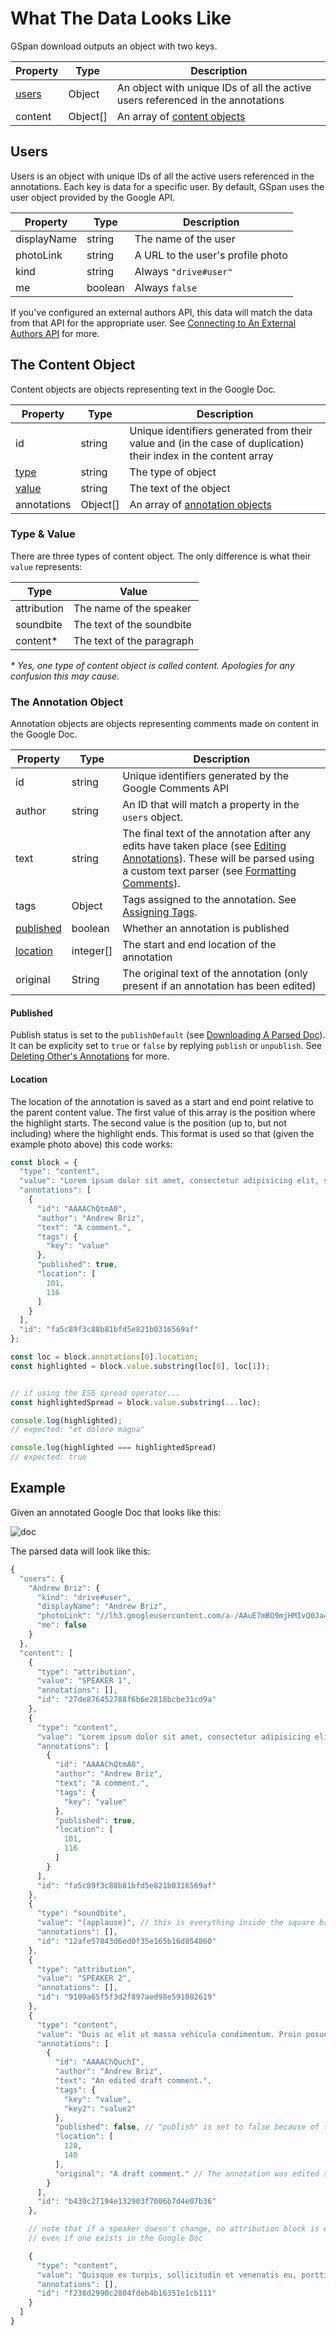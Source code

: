 # What The Data Looks Like

GSpan download outputs an object with two keys.

| Property | Type| Description |
| --- | --- | -- |
| [users](#users) | Object | An object with unique IDs of all the active users referenced in the annotations |
| content | Object\[\] | An array of [content objects](#the-content-object) |

## Users
Users is an object with unique IDs of all the active users referenced in the annotations. Each key is data for a specific user. By default, GSpan uses the user object provided by the Google API.

| Property | Type | Description |
| --- | --- | --- |
| displayName | string | The name of the user |
| photoLink | string | A URL to the user's profile photo |
| kind | string | Always `"drive#user"` |
| me | boolean | Always `false` |

If you've configured an external authors API, this data will match the data from that API for the appropriate user. See [Connecting to An External Authors API](DownloadingADoc.md#connecting-to-an-external-authors-api) for more.

## The Content Object
Content objects are objects representing text in the Google Doc.

| Property | Type |Description |
| --- | --- | -- |
| id | string | Unique identifiers generated from their value and (in the case of duplication) their index in the content array
| [type](#type-&-value) | string | The type of object |
| [value](#type-&-value) | string | The text of the object |
| annotations | Object\[\] | An array of [annotation objects](#the-annotation-object) |

### Type & Value
There are three types of content object. The only difference is what their `value` represents:

| Type | Value
| --- | --- |
| attribution | The name of the speaker |
| soundbite | The text of the soundbite |
| content* | The text of the paragraph |

<em>* Yes, one type of content object is called content. Apologies for any confusion this may cause.</em>

### The Annotation Object
Annotation objects are objects representing comments made on content in the Google Doc.

| Property | Type |Description |
| --- | --- | -- |
| id | string | Unique identifiers generated by the Google Comments API
| author | string | An ID that will match a property in the `users` object. |
| text | string | The final text of the annotation after any edits have taken place (see [Editing Annotations](AnnotatingDocs.md#editing-others-annotations)). These will be parsed using a custom text parser (see [Formatting Comments](docs/FormattingComments.md)). |
| tags | Object | Tags assigned to the annotation. See [Assigning Tags](AnnotatingDocs.md#assigning-tags).  |
| [published](#published) | boolean | Whether an annotation is published |
| [location](#location) | integer\[\] | The start and end location of the annotation |
| original | String | The original text of the annotation (only present if an annotation has been edited)|

#### Published
Publish status is set to the `publishDefault` (see [Downloading A Parsed Doc](docs/DownloadingADoc.md)). It can be explicity set to `true` or `false` by replying `publish` or `unpublish`. See [Deleting Other's Annotations](AnnotatingDocs.md#deleting-others-annotations) for more.

#### Location
The location of the annotation is saved as a start and end point relative to the parent content value. The first value of this array is the position where the highlight starts. The second value is the position (up to, but not including) where the highlight ends. This format is used so that (given the example photo above) this code works:

```javascript
const block = {
  "type": "content",
  "value": "Lorem ipsum dolor sit amet, consectetur adipisicing elit, sed do eiusmod tempor incididunt ut labore et dolore magna aliqua. Ut enim ad minim veniam, quis nostrud exercitation ullamco laboris nisi ut aliquip ex ea commodo consequat. Duis aute irure dolor in reprehenderit in voluptate velit esse cillum dolore eu fugiat nulla pariatur. Excepteur sint occaecat cupidatat non proident, sunt in culpa qui officia deserunt mollit anim id est laborum.",
  "annotations": [
    {
      "id": "AAAAChQtmA0",
      "author": "Andrew Briz",
      "text": "A comment.",
      "tags": {
        "key": "value"
      },
      "published": true,
      "location": [
        101,
        116
      ]
    }
  ],
  "id": "fa5c89f3c88b81bfd5e821b0316569af"
};

const loc = block.annotations[0].location;
const highlighted = block.value.substring(loc[0], loc[1]);


// if using the ES6 spread operator...
const highlightedSpread = block.value.substring(...loc);

console.log(highlighted);
// expected: "et dolore magna"

console.log(highlighted === highlightedSpread)
// expected: true
```

## Example

Given an annotated Google Doc that looks like this:

![doc](images/doc.jpg)

The parsed data will look like this:

```javascript
{
  "users": {
    "Andrew Briz": {
      "kind": "drive#user",
      "displayName": "Andrew Briz",
      "photoLink": "//lh3.googleusercontent.com/a-/AAuE7mBO9mjHMIvQ0Ja4mXCbm1r3R5Sl66FyCT-arfkWCg=s96-k-no",
      "me": false
    }
  },
  "content": [
    {
      "type": "attribution",
      "value": "SPEAKER 1",
      "annotations": [],
      "id": "27de876452788f6b6e2818bcbe31cd9a"
    },
    {
      "type": "content",
      "value": "Lorem ipsum dolor sit amet, consectetur adipisicing elit, sed do eiusmod tempor incididunt ut labore et dolore magna aliqua. Ut enim ad minim veniam, quis nostrud exercitation ullamco laboris nisi ut aliquip ex ea commodo consequat. Duis aute irure dolor in reprehenderit in voluptate velit esse cillum dolore eu fugiat nulla pariatur. Excepteur sint occaecat cupidatat non proident, sunt in culpa qui officia deserunt mollit anim id est laborum.",
      "annotations": [
        {
          "id": "AAAAChQtmA0",
          "author": "Andrew Briz",
          "text": "A comment.",
          "tags": {
            "key": "value"
          },
          "published": true,
          "location": [
            101,
            116
          ]
        }
      ],
      "id": "fa5c89f3c88b81bfd5e821b0316569af"
    },
    {
      "type": "soundbite",
      "value": "(applause)", // this is everything inside the square brackets, including the parentheses
      "annotations": [],
      "id": "12afe57843d6ed0f35e165b16d854860"
    },
    {
      "type": "attribution",
      "value": "SPEAKER 2",
      "annotations": [],
      "id": "9109a65f5f3d2f897aed98e591082619"
    },
    {
      "type": "content",
      "value": "Duis ac elit ut massa vehicula condimentum. Proin posuere massa sed dapibus varius. Suspendisse aliquet aliquam lectus. Cras quis leo neque. Vestibulum tristique consectetur enim, vel semper ligula ullamcorper auctor. Praesent rutrum metus quis efficitur posuere. Sed eros massa, tempus a luctus eu, feugiat vel nisl.",
      "annotations": [
        {
          "id": "AAAAChQuchI",
          "author": "Andrew Briz",
          "text": "An edited draft comment.",
          "tags": {
            "key": "value",
            "key2": "value2"
          },
          "published": false, // "publish" is set to false because of the "unpublish" reply
          "location": [
            120,
            140
          ],
          "original": "A draft comment." // The annotation was edited so there is an "original" key
        }
      ],
      "id": "b439c27194e132903f7006b7d4e07b36"
    },

    // note that if a speaker doesn't change, no attribution block is exported
    // even if one exists in the Google Doc

    {
      "type": "content",
      "value": "Quisque ex turpis, sollicitudin et venenatis eu, porttitor sit amet leo. Sed dapibus, sem a venenatis luctus, sem urna eleifend enim, non dignissim ante ante quis mi. Mauris sodales sem ut erat rhoncus, nec dignissim eros mollis. Mauris venenatis finibus lectus, id dignissim lectus volutpat nec.",
      "annotations": [],
      "id": "f238d2990c2804fdeb4b16351e1cb111"
    }
  ]
}
```
